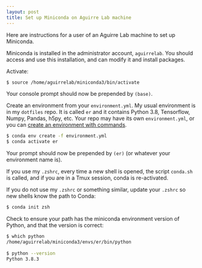 ```yaml
---
layout: post
title: Set up Miniconda on Aguirre Lab machine 
---
```


Here are instructions for a user of an Aguirre Lab machine to set up Miniconda.

Miniconda is installed in the administrator account, `aguirrelab`. You should access and use this installation, and can modify it and install packages.

Activate:

```zsh
$ source /home/aguirrelab/miniconda3/bin/activate
```

Your console prompt should now be prepended by `(base)`.

Create an environment from your `environment.yml`. My usual environment is in my `dotfiles` repo. It is called `er` and it contains Python 3.8, Tensorflow, Numpy, Pandas, h5py, etc. Your repo may have its own `environment.yml`, or you can [create an environment with commands](https://docs.conda.io/projects/conda/en/latest/user-guide/tasks/manage-environments.html#creating-an-environment-with-commands).

```zsh
$ conda env create -f environment.yml
$ conda activate er
```

Your prompt should now be prepended by `(er)` (or whatever your environment name is).

If you use my `.zshrc`, every time a new shell is opened, the script `conda.sh` is called, and if you are in a Tmux session, conda is re-activated.

If you do not use my `.zshrc` or something similar, update your `.zshrc` so new shells know the path to Conda:

```zsh
$ conda init zsh
```

Check to ensure your path has the miniconda environment version of Python, and that the version is correct:

```zsh
$ which python
/home/aguirrelab/miniconda3/envs/er/bin/python
  
$ python --version
Python 3.8.3
```
